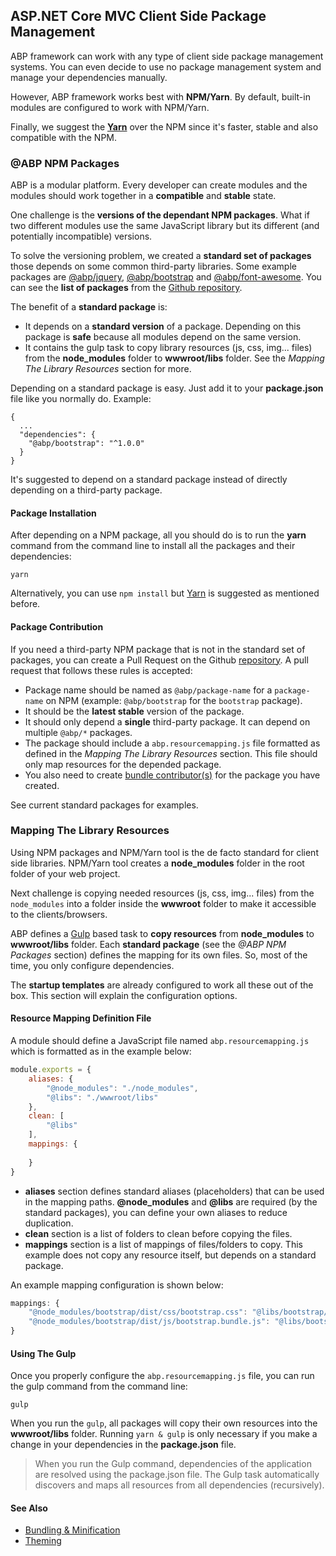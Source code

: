
## ASP.NET Core MVC Client Side Package Management

ABP framework can work with any type of client side package management systems. You can even decide to use no package management system and manage your dependencies manually.

However, ABP framework works best with **NPM/Yarn**. By default, built-in modules are configured to work with NPM/Yarn.

Finally, we suggest the [**Yarn**](https://yarnpkg.com/) over the NPM since it's faster, stable and also compatible with the NPM.

### @ABP NPM Packages

ABP is a modular platform. Every developer can create modules and the modules should work together in a **compatible** and **stable** state.

One challenge is the **versions of the dependant NPM packages**. What if two different modules use the same JavaScript library but its different (and potentially incompatible) versions.

To solve the versioning problem, we created a **standard set of packages** those depends on some common third-party libraries. Some example packages are [@abp/jquery](https://www.npmjs.com/package/@abp/jquery), [@abp/bootstrap](https://www.npmjs.com/package/@abp/bootstrap) and [@abp/font-awesome](https://www.npmjs.com/package/@abp/font-awesome). You can see the **list of packages** from the [Github repository](https://github.com/volosoft/abp/tree/master/npm/packs).

The benefit of a **standard package** is:

* It depends on a **standard version** of a package. Depending on this package is **safe** because all modules depend on the same version.
* It contains the gulp task to copy library resources (js, css, img... files) from the **node_modules** folder to **wwwroot/libs** folder. See the *Mapping The Library Resources* section for more.

Depending on a standard package is easy. Just add it to your **package.json** file like you normally do. Example:


    {
      ...
      "dependencies": {
        "@abp/bootstrap": "^1.0.0"
      }
    }


It's suggested to depend on a standard package instead of directly depending on a third-party package.

#### Package Installation

After depending on a NPM package, all you should do is to run the **yarn** command from the command line to install all the packages and their dependencies:

````
yarn
````

Alternatively, you can use `npm install` but [Yarn](https://yarnpkg.com/) is suggested as mentioned before.

#### Package Contribution

If you need a third-party NPM package that is not in the standard set of packages, you can create a Pull Request on the Github [repository](https://github.com/volosoft/abp). A pull request that follows these rules is accepted:

* Package name should be named as `@abp/package-name` for a `package-name` on NPM (example: `@abp/bootstrap` for the `bootstrap` package).
* It should be the **latest stable** version of the package.
* It should only depend a **single** third-party package. It can depend on multiple `@abp/*` packages.
* The package should include a `abp.resourcemapping.js` file formatted as defined in the *Mapping The Library Resources* section. This file should only map resources for the depended package.
* You also need to create [bundle contributor(s)](Bundling-Minification.md) for the package you have created.

See current standard packages for examples.

### Mapping The Library Resources

Using NPM packages and NPM/Yarn tool is the de facto standard for client side libraries. NPM/Yarn tool creates a **node_modules** folder in the root folder of your web project. 

Next challenge is copying needed resources (js, css, img... files) from the `node_modules` into a folder inside the **wwwroot** folder to make it accessible to the clients/browsers.

ABP defines a [Gulp](https://gulpjs.com/) based task to **copy resources** from **node_modules** to **wwwroot/libs** folder. Each **standard package** (see the *@ABP NPM Packages* section) defines the mapping for its own files. So, most of the time, you only configure dependencies.

The **startup templates** are already configured to work all these out of the box. This section will explain the configuration options.

#### Resource Mapping Definition File

A module should define a JavaScript file named `abp.resourcemapping.js` which is formatted as in the example below:

````js
module.exports = {
    aliases: {
        "@node_modules": "./node_modules",
        "@libs": "./wwwroot/libs"
    },
    clean: [
        "@libs"
    ],
    mappings: {
        
    }
}
````

* **aliases** section defines standard aliases (placeholders) that can be used in the mapping paths. **@node_modules** and **@libs** are required (by the standard packages), you can define your own aliases to reduce duplication.
* **clean** section is a list of folders to clean before copying the files.
* **mappings** section is a list of mappings of files/folders to copy. This example does not copy any resource itself, but depends on a standard package.

An example mapping configuration is shown below:

````js
mappings: {
    "@node_modules/bootstrap/dist/css/bootstrap.css": "@libs/bootstrap/css/",
    "@node_modules/bootstrap/dist/js/bootstrap.bundle.js": "@libs/bootstrap/js/"
}
````

#### Using The Gulp

Once you properly configure the `abp.resourcemapping.js` file, you can run the gulp command from the command line:

````
gulp
````

When you run the `gulp`, all packages will copy their own resources into the **wwwroot/libs** folder. Running `yarn & gulp` is only necessary if you make a change in your dependencies in the **package.json** file.

> When you run the Gulp command, dependencies of the application are resolved using the package.json file. The Gulp task automatically discovers and maps all resources from all dependencies (recursively).

#### See Also

* [Bundling & Minification](Bundling-Minification.md)
* [Theming](Theming.md)
